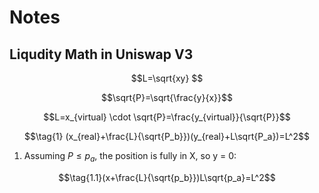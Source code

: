 # Notes

## Liqudity Math in Uniswap V3

```math
L=\sqrt{xy} 
```
```math
\sqrt{P}=\sqrt{\frac{y}{x}}
```
```math
L=x_{virtual} \cdot \sqrt{P}=\frac{y_{virtual}}{\sqrt{P}}
```
```math
\tag{1} (x_{real}+\frac{L}{\sqrt{P_b}})(y_{real}+L\sqrt{P_a})=L^2
```

1. Assuming $P\leq{p_a}$, the position is fully in X, so y = 0:
```math
\tag{1.1}(x+\frac{L}{\sqrt{p_b}})L\sqrt{p_a}=L^2
```
